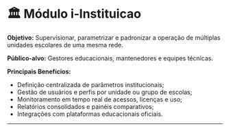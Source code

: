 # 🏛️ Módulo i‑Instituicao

**Objetivo:** Supervisionar, parametrizar e padronizar a operação de múltiplas unidades escolares de uma mesma rede.

**Público-alvo:** Gestores educacionais, mantenedores e equipes técnicas.

**Principais Benefícios:**

-   Definição centralizada de parâmetros institucionais;
-   Gestão de usuários e perfis por unidade ou grupo de escolas;
-   Monitoramento em tempo real de acessos, licenças e uso;
-   Relatórios consolidados e painéis comparativos;
-   Integrações com plataformas educacionais oficiais.

---

